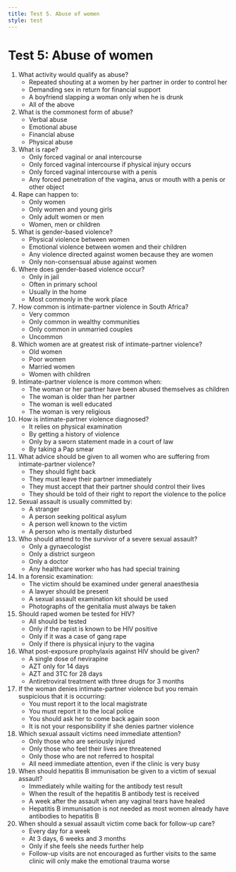 ```yaml
---
title: Test 5. Abuse of women
style: test
---
```


# Test 5: Abuse of women

1.	What activity would qualify as abuse?
	-	Repeated shouting at a women by her partner in order to control her
	-	Demanding sex in return for financial support
	-	A boyfriend slapping a woman only when he is drunk
	+	All of the above
2.	What is the commonest form of abuse?
	+	Verbal abuse
	-	Emotional abuse
	-	Financial abuse
	-	Physical abuse
3.	What is rape?
	-	Only forced vaginal or anal intercourse
	-	Only forced vaginal intercourse if physical injury occurs
	-	Only forced vaginal intercourse with a penis
	+	Any forced penetration of the vagina, anus or mouth with a penis or other object
4.	Rape can happen to:
	-	Only women
	-	Only women and young girls
	-	Only adult women or men
	+	Women, men or children
5.	What is gender-based violence?
	-	Physical violence between women
	-	Emotional violence between women and their children
	+	Any violence directed against women because they are women
	-	Only non-consensual abuse against women
6.	Where does gender-based violence occur?
	-	Only in jail
	-	Often in primary school
	+	Usually in the home
	-	Most commonly in the work place
7.	How common is intimate-partner violence in South Africa?
	+	Very common
	-	Only common in wealthy communities
	-	Only common in unmarried couples
	-	Uncommon
8.	Which women are at greatest risk of intimate-partner violence?
	-	Old women
	+	Poor women
	-	Married women
	-	Women with children
9.	Intimate-partner violence is more common when:
	+	The woman or her partner have been abused themselves as children
	-	The woman is older than her partner
	-	The woman is well educated
	-	The woman is very religious
10.	How is intimate-partner violence diagnosed?
	-	It relies on physical examination
	+	By getting a history of violence
	-	Only by a sworn statement made in a court of law
	-	By taking a Pap smear
11.	What advice should be given to all women who are suffering from intimate-partner violence?
	-	They should fight back
	-	They must leave their partner immediately
	-	They must accept that their partner should control their lives
	+	They should be told of their right to report the violence to the police
12.	Sexual assault is usually committed by:
	-	A stranger
	-	A person seeking political asylum
	+	A person well known to the victim
	-	A person who is mentally disturbed
13.	Who should attend to the survivor of a severe sexual assault?
	-	Only a gynaecologist
	-	Only a district surgeon
	-	Only a doctor
	+	Any healthcare worker who has had special training
14.	In a forensic examination:
	-	The victim should be examined under general anaesthesia
	-	A lawyer should be present
	+	A sexual assault examination kit should be used
	-	Photographs of the genitalia must always be taken
15.	Should raped women be tested for HIV?
	+	All should be tested
	-	Only if the rapist is known to be HIV positive
	-	Only if it was a case of gang rape
	-	Only if there is physical injury to the vagina
16.	What post-exposure prophylaxis against HIV should be given?
	-	A single dose of nevirapine
	-	AZT only for 14 days
	+	AZT and 3TC for 28 days
	-	Antiretroviral treatment with three drugs for 3 months
17.	If the woman denies intimate-partner violence but you remain suspicious that it is occurring:
	-	You must report it to the local magistrate
	-	You must report it to the local police
	+	You should ask her to come back again soon
	-	It is not your responsibility if she denies partner violence
18.	Which sexual assault victims need immediate attention?
	-	Only those who are seriously injured
	-	Only those who feel their lives are threatened
	-	Only those who are not referred to hospital
	+	All need immediate attention, even if the clinic is very busy
19.	When should hepatitis B immunisation be given to a victim of sexual assault?
	+	Immediately while waiting for the antibody test result
	-	When the result of the hepatitis B antibody test is received
	-	A week after the assault when any vaginal tears have healed
	-	Hepatitis B immunisation is not needed as most women already have antibodies to hepatitis B
20.	When should a sexual assault victim come back for follow-up care?
	-	Every day for a week
	+	At 3 days, 6 weeks and 3 months
	-	Only if she feels she needs further help
	-	Follow-up visits are not encouraged as further visits to the same clinic will only make the emotional trauma worse
